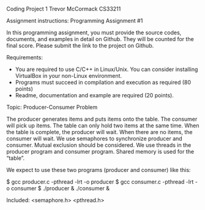 Coding Project 1
Trevor McCormack
CS33211

Assignment instructions:
Programming Assignment #1

In this programming assignment, you must provide the source codes, documents, and examples in detail on Github. They will be counted for the final score. Please submit the link to the project on Github. 

Requirements:
-	You are required to use C/C++ in Linux/Unix. You can consider installing VirtualBox in your non-Linux environment.
-	Programs must succeed in compilation and execution as required (80 points)
-	Readme, documentation and example are required (20 points).

Topic: Producer-Consumer Problem

The producer generates items and puts items onto the table. The consumer will pick up items. The table can only hold two items at the same time. When the table is complete, the producer will wait. When there are no items, the consumer will wait. We use semaphores to synchronize producer and consumer.  Mutual exclusion should be considered. We use threads in the producer program and consumer program. Shared memory is used for the “table”.

We expect to use these two programs (producer and consumer) like this:

$ gcc producer.c -pthread -lrt -o producer
$ gcc consumer.c -pthread -lrt -o consumer
$ ./producer & ./consumer &



Included:
<semaphore.h>
<pthread.h>
<iostream>
